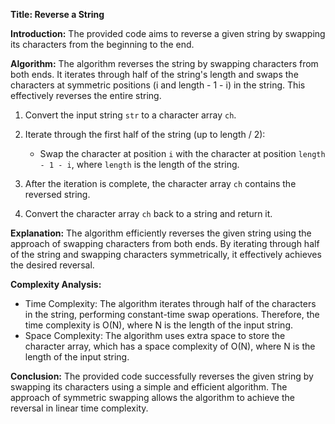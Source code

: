**Title: Reverse a String**

**Introduction:**
The provided code aims to reverse a given string by swapping its characters from the beginning to the end.

**Algorithm:**
The algorithm reverses the string by swapping characters from both ends. It iterates through half of the string's length and swaps the characters at symmetric positions (i and length - 1 - i) in the string. This effectively reverses the entire string.

1. Convert the input string `str` to a character array `ch`.

2. Iterate through the first half of the string (up to length / 2):
   - Swap the character at position `i` with the character at position `length - 1 - i`, where `length` is the length of the string.

3. After the iteration is complete, the character array `ch` contains the reversed string.

4. Convert the character array `ch` back to a string and return it.

**Explanation:**
The algorithm efficiently reverses the given string using the approach of swapping characters from both ends. By iterating through half of the string and swapping characters symmetrically, it effectively achieves the desired reversal.

**Complexity Analysis:**
- Time Complexity: The algorithm iterates through half of the characters in the string, performing constant-time swap operations. Therefore, the time complexity is O(N), where N is the length of the input string.
- Space Complexity: The algorithm uses extra space to store the character array, which has a space complexity of O(N), where N is the length of the input string.

**Conclusion:**
The provided code successfully reverses the given string by swapping its characters using a simple and efficient algorithm. The approach of symmetric swapping allows the algorithm to achieve the reversal in linear time complexity.